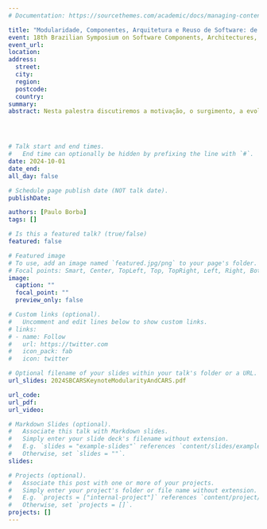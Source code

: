 ```yaml
---
# Documentation: https://sourcethemes.com/academic/docs/managing-content/

title: "Modularidade, Componentes, Arquitetura e Reuso de Software: de Parnas aos LLMs"
event: 18th Brazilian Symposium on Software Components, Architectures, and Reuse (SBCARS 2024), CBSoft 2024
event_url:
location:
address:
  street:
  city:
  region:
  postcode:
  country:
summary:
abstract: Nesta palestra discutiremos a motivação, o surgimento, a evolução e as diferentes interpretações dos conceitos de Modularidade, Componentes, Arquitetura e Reuso de Software. Começaremos com o trabalho seminal de David Parnas sobre Modularidade de Software, e refletiremos como esses conceitos e as técnicas associadas podem ser impactados com o surgimento dos LLMs (Large Language Models) e seu uso no processo de construção de software. Nessa jornada evolutiva da Engenharia de Software, exploraremos implicações para o desenvolvimento colaborativo de software e para o processo de integração de código.  




# Talk start and end times.
#   End time can optionally be hidden by prefixing the line with `#`.
date: 2024-10-01
date_end: 
all_day: false

# Schedule page publish date (NOT talk date).
publishDate: 

authors: [Paulo Borba]
tags: []

# Is this a featured talk? (true/false)
featured: false

# Featured image
# To use, add an image named `featured.jpg/png` to your page's folder. 
# Focal points: Smart, Center, TopLeft, Top, TopRight, Left, Right, BottomLeft, Bottom, BottomRight.
image:
  caption: ""
  focal_point: ""
  preview_only: false

# Custom links (optional).
#   Uncomment and edit lines below to show custom links.
# links:
# - name: Follow
#   url: https://twitter.com
#   icon_pack: fab
#   icon: twitter

# Optional filename of your slides within your talk's folder or a URL.
url_slides: 2024SBCARSKeynoteModularityAndCARS.pdf

url_code:
url_pdf:
url_video:

# Markdown Slides (optional).
#   Associate this talk with Markdown slides.
#   Simply enter your slide deck's filename without extension.
#   E.g. `slides = "example-slides"` references `content/slides/example-slides.md`.
#   Otherwise, set `slides = ""`.
slides: 

# Projects (optional).
#   Associate this post with one or more of your projects.
#   Simply enter your project's folder or file name without extension.
#   E.g. `projects = ["internal-project"]` references `content/project/deep-learning/index.md`.
#   Otherwise, set `projects = []`.
projects: []
---
```

